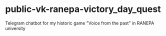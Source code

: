 # public-vk-ranepa-victory_day_quest
Telegram chatbot for my historic game "Voice from the past" in RANEPA university
